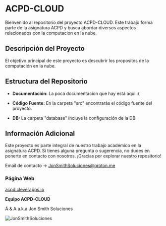 # ACPD-CLOUD

Bienvenido al repositorio del proyecto ACPD-CLOUD. Este trabajo forma parte de la asignatura ACPD y busca abordar diversos aspectos relacionados con la computacion en la nube.

## Descripción del Proyecto

El objetivo principal de este proyecto es descubrir los propositos de la computación en la nube.

## Estructura del Repositorio

- **Documentación:** La poca documentacion que hay está aqui :(

- **Código Fuente:** En la carpeta "src" encontrarás el código fuente del proyecto.

- **DB:** La carpeta "database" incluye la configuración de la DB

## Información Adicional

Este proyecto es parte integral de nuestro trabajo académico en la asignatura ACPD. Si tienes alguna pregunta o sugerencia, no dudes en ponerte en contacto con nosotros. ¡Gracias por explorar nuestro repositorio! 

Email de contacto -> JonSmithSoluciones@proton.me

### Página Web 
[acpd.cleverapps.io
](https://acpd.cleverapps.io/)

**Equipo ACPD-CLOUD**

Á & A a.k.a Jon Smith Soluciones

![JonSmithSoluciones](https://github.com/JonSmithSoluciones/ACPD-Cloud/assets/155761479/1a99582f-6aa9-4458-8831-1f1a6d17b49f)
